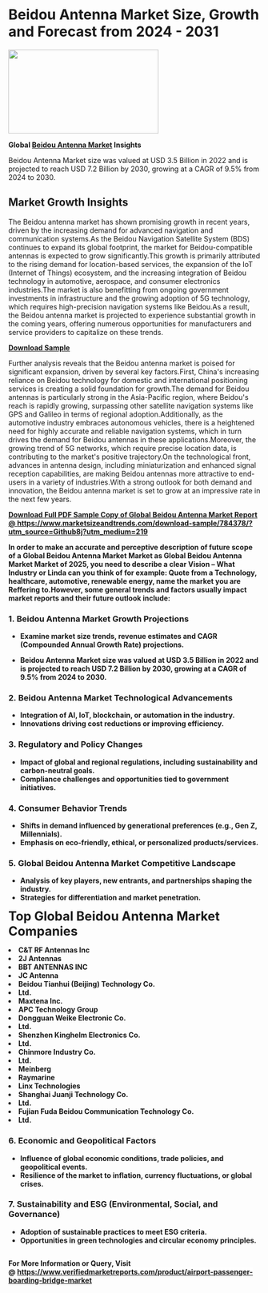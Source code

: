 <H1>Beidou Antenna Market Size, Growth and Forecast from 2024 - 2031</H1><img class="aligncenter size-medium wp-image-584254" src="https://thirdeyenews.in/wp-content/uploads/2024/09/Global-Market-Research-300x168.jpeg" alt="" width="300" height="168" /><p><strong>Global&nbsp;<a href="https://www.marketsizeandtrends.com/download-sample/784378/?utm_source=Github8j?utm_medium=219">Beidou Antenna Market</a> Insights</strong></p><p>Beidou Antenna Market size was valued at USD 3.5 Billion in 2022 and is projected to reach USD 7.2 Billion by 2030, growing at a CAGR of 9.5% from 2024 to 2030.</p><p><h2>Market Growth Insights</h2> <p>The Beidou antenna market has shown promising growth in recent years, driven by the increasing demand for advanced navigation and communication systems.As the Beidou Navigation Satellite System (BDS) continues to expand its global footprint, the market for Beidou-compatible antennas is expected to grow significantly.This growth is primarily attributed to the rising demand for location-based services, the expansion of the IoT (Internet of Things) ecosystem, and the increasing integration of Beidou technology in automotive, aerospace, and consumer electronics industries.The market is also benefitting from ongoing government investments in infrastructure and the growing adoption of 5G technology, which requires high-precision navigation systems like Beidou.As a result, the Beidou antenna market is projected to experience substantial growth in the coming years, offering numerous opportunities for manufacturers and service providers to capitalize on these trends.</p> <p><strong><a href="#">Download Sample</a></strong></p> <p>Further analysis reveals that the Beidou antenna market is poised for significant expansion, driven by several key factors.First, China's increasing reliance on Beidou technology for domestic and international positioning services is creating a solid foundation for growth.The demand for Beidou antennas is particularly strong in the Asia-Pacific region, where Beidou's reach is rapidly growing, surpassing other satellite navigation systems like GPS and Galileo in terms of regional adoption.Additionally, as the automotive industry embraces autonomous vehicles, there is a heightened need for highly accurate and reliable navigation systems, which in turn drives the demand for Beidou antennas in these applications.Moreover, the growing trend of 5G networks, which require precise location data, is contributing to the market's positive trajectory.On the technological front, advances in antenna design, including miniaturization and enhanced signal reception capabilities, are making Beidou antennas more attractive to end-users in a variety of industries.With a strong outlook for both demand and innovation, the Beidou antenna market is set to grow at an impressive rate in the next few years.</p> <p><strong><a href="#"></p><p><span class=""><strong>Download Full PDF Sample Copy of Global Beidou Antenna Market Report</strong> @ <a href="https://www.marketsizeandtrends.com/download-sample/784378/?utm_source=Github8j?utm_medium=219" target="_blank">https://www.marketsizeandtrends.com/download-sample/784378/?utm_source=Github8j?utm_medium=219</a></span></p><p>In order to make an accurate and perceptive description of future scope of a Global&nbsp;Beidou Antenna Market Market as Global&nbsp;Beidou Antenna Market Market of 2025, you need to describe a clear Vision &ndash; What Industry or Linda can you think of for example: Quote from a Technology, healthcare, automotive, renewable energy, name the market you are Reffering to.However, some general trends and factors usually impact market reports and their future outlook include:</p><h3>1.&nbsp;<strong>Beidou Antenna Market Growth Projections</strong></h3><ul><li>Examine market size trends, revenue estimates and CAGR (Compounded Annual Growth Rate) projections.</li><li><p>Beidou Antenna Market size was valued at USD 3.5 Billion in 2022 and is projected to reach USD 7.2 Billion by 2030, growing at a CAGR of 9.5% from 2024 to 2030.</p></li></ul><h3>2.&nbsp;<strong>Beidou Antenna Market Technological Advancements</strong></h3><ul><li>Integration of AI, IoT, blockchain, or automation in the industry.</li><li>Innovations driving cost reductions or improving efficiency.</li></ul><h3>3.&nbsp;<strong>Regulatory and Policy Changes</strong></h3><ul><li>Impact of global and regional regulations, including sustainability and carbon-neutral goals.</li><li>Compliance challenges and opportunities tied to government initiatives.</li></ul><h3>4.&nbsp;<strong>Consumer Behavior Trends</strong></h3><ul><li>Shifts in demand influenced by generational preferences (e.g., Gen Z, Millennials).</li><li>Emphasis on eco-friendly, ethical, or personalized products/services.</li></ul><h3>5.&nbsp;<strong>Global Beidou Antenna Market Competitive Landscape</strong></h3><ul><li>Analysis of key players, new entrants, and partnerships shaping the industry.</li><li>Strategies for differentiation and market penetration.</li></ul><p data-pm-slice="1 1 []"><span style="color: inherit; font-family: inherit; font-size: 25px;">Top Global Beidou Antenna Market Companies</span></p><div class="" data-test-id=""><p><li>C&T RF Antennas Inc</li><li> 2J Antennas</li><li> BBT ANTENNAS INC</li><li> JC Antenna</li><li> Beidou Tianhui (Beijing) Technology Co.</li><li> Ltd.</li><li> Maxtena Inc.</li><li> APC Technology Group</li><li> Dongguan Weike Electronic Co.</li><li>Ltd.</li><li> Shenzhen Kinghelm Electronics Co.</li><li> Ltd.</li><li> Chinmore Industry Co.</li><li> Ltd.</li><li> Meinberg</li><li> Raymarine</li><li> Linx Technologies</li><li> Shanghai Juanji Technology Co.</li><li> Ltd.</li><li> Fujian Fuda Beidou Communication Technology Co.</li><li> Ltd.</li></p></div><h3>6.&nbsp;<strong>Economic and Geopolitical Factors</strong></h3><ul><li>Influence of global economic conditions, trade policies, and geopolitical events.</li><li>Resilience of the market to inflation, currency fluctuations, or global crises.</li></ul><h3>7.&nbsp;<strong>Sustainability and ESG (Environmental, Social, and Governance)</strong></h3><ul><li>Adoption of sustainable practices to meet ESG criteria.</li><li>Opportunities in green technologies and circular economy principles.</li></ul><h2><strong style="font-size: 14px;">For More Information or Query, Visit @&nbsp;</strong><a style="background-color: #ffffff; font-size: 14px;" href="https://www.marketsizeandtrends.com/report/beidou-antenna-market/" target="_blank">https://www.verifiedmarketreports.com/product/airport-passenger-boarding-bridge-market</a></h2>